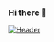 ### Hi there 👋

[![Header](https://raw.githubusercontent.com/Obada-oth/Obada-oth/anastase-maragos-kOYj9vJFWsc-unsplash.jpg "Header")](https://some-url.dev/)



<!--
**Obada-oth/Obada-oth** is a ✨ _special_ ✨ repository because its `README.md` (this file) appears on your GitHub profile.

Here are some ideas to get you started:

- 🔭 I’m currently working on ...
- 🌱 I’m currently learning ...
- 👯 I’m looking to collaborate on ...
- 🤔 I’m looking for help with ...
- 💬 Ask me about ...
- 📫 How to reach me: ...
- 😄 Pronouns: ...
- ⚡ Fun fact: ...
-->
